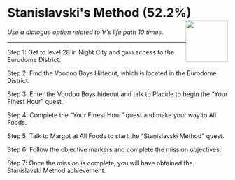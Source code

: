# Stanislavski's Method (52.2%) <img style="float: right;" src="https://cdn.cloudflare.steamstatic.com/steamcommunity/public/images/apps/1091500/943a38cb96238b7b020672cf360d9e763dcf6feb.jpg" width="96" height="96">

_Use a dialogue option related to V's life path 10 times._

---

Step 1: Get to level 28 in Night City and gain access to the Eurodome District.

Step 2: Find the Voodoo Boys Hideout, which is located in the Eurodome District.

Step 3: Enter the Voodoo Boys hideout and talk to Placide to begin the “Your Finest Hour” quest.

Step 4: Complete the “Your Finest Hour” quest and make your way to All Foods.

Step 5: Talk to Margot at All Foods to start the “Stanislavski Method” quest.

Step 6: Follow the objective markers and complete the mission objectives.

Step 7: Once the mission is complete, you will have obtained the Stanislavski Method achievement.